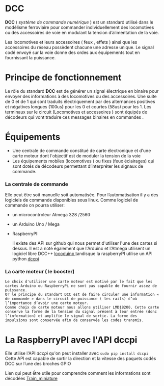 DCC
===

**DCC** ( *système de commande numérique* ) est un standard utilisé  dans le modélisme ferroviaire pour commander individuellement des locomotives ou des accessoires de voie en modulant 
la tension d’alimentation de la voie.

Les locomotives et leurs accessoires ( feux , effets ) ainsi que les accessoires du réseau possèdent chacune une adresse unique. 
Le signal  codé envoyé sur la voie donne des ordes aux équipements tout en fournissant la puissance.

Principe de fonctionnement
==========================
                                                    
        
Le rôle du standard **DCC** est de générer un signal électrique en binaire pour envoyer  des informations à des locomotives ou des accessoires. 
Une suite de 0 et de 1 qui sont  traduits électriquement par des alternances positives et négatives longues (100us) pour  les 0 et courtes (58us) pour les 1. 
Les terminaux sur le circuit (Locomotives et accessoires ) sont équipés de décodeurs qui vont traduire ces messages  binaires en commandes .
		
Équipements                                   
===========
- Une centrale de commande constitué de carte électronique et d'une carte moteur dont l'objectif est de moduler la tension de la voie
- Les équipements mobiles (locomotives ) ou fixes (feux éclairages) qui sont dotés de décodeurs permettant d’interpréter les signaux de commande.

### La centrale de commande

        
Elle peut être soit manuelle  soit automatisée.
Pour l’automatisation il y a des logiciels de commande disponibles sous linux.
Comme logiciel de commande on pourra utiliser:
 * un microcontroleur Atmega 328 /2560
 * un Arduino Uno / Mega
 * RaspberryPI 

    Il existe des API sur github qui nous permet d'utiliser l'une des cartes si dessus.
    Il est a noté également que l'Arduino et l'Atmega utilisent un logiciel libre DCC++ [locoduino ](https://www.locoduino.org/spip.php?article182) tandisque la raspberryPI utilise 
    un API python [dccpi](https://github.com/hsanjuan/dccpi) 

### La carte moteur ( le booster)

    Le choix d'utiliser une carte moteur est motivé par le fait que les cartes Arduino ou RaspberryPi ne sont pas capable de fournir assez de puissance.
    Or le principe du standart DCC est de faire circuler une information « de commande » dans le circuit de puissance ( les rails) d’où l’importance d’avoir une carte moteur.
	Comme choix de carte moteur nous allons utiliser LMD18200. Cette carte conserve la forme de la tension du signal présent à leur entrée (donc l’information) et amplifie le signal de sortie. La forme des impulsions sont conservée afin de conservée les codes transmis.

La RaspberryPI avec l'API dccpi
===============================
 Elle utilise l'API _dccpi_  qu'on peut installer avec `sudo pip install dccpi`
Cette API est capable de sortir  la direction et la vitesse des paquets codés DCC sur l’une des broches GPIO


	 
Lien qui peut ếtre utile pour comprendre comment les informations sont décodées
[Train_miniature](http://stephane.ravaut.free.fr/Train_miniature/LE_DCC/Le_DCC_Comment_ca_marche.html)
